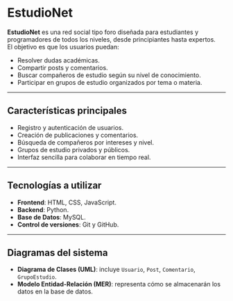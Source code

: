 #  EstudioNet

**EstudioNet** es una red social tipo foro diseñada para estudiantes y programadores de todos los niveles, desde principiantes hasta expertos.  
El objetivo es que los usuarios puedan:
- Resolver dudas académicas.
- Compartir posts y comentarios.
- Buscar compañeros de estudio según su nivel de conocimiento.
- Participar en grupos de estudio organizados por tema o materia.
---

## Características principales
- Registro y autenticación de usuarios.
- Creación de publicaciones y comentarios.
- Búsqueda de compañeros por intereses y nivel.
- Grupos de estudio privados y públicos.
- Interfaz sencilla para colaborar en tiempo real.
---

##  Tecnologías a utilizar
- **Frontend**: HTML, CSS, JavaScript.  
- **Backend**: Python. 
- **Base de Datos**: MySQL.   
- **Control de versiones**: Git y GitHub.  
--- 
## Diagramas del sistema
- **Diagrama de Clases (UML)**: incluye `Usuario`, `Post`, `Comentario`, `GrupoEstudio`.  
- **Modelo Entidad-Relación (MER)**: representa cómo se almacenarán los datos en la base de datos.
